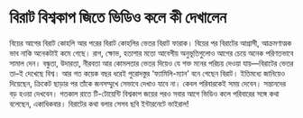 # বিরাট বিশ্বকাপ জিতে ভিডিও কলে কী দেখালেন

বিয়ের আগের বিরাট কোহলি আর পরের বিরাট কোহলির ভেতর বিরাট ফারাক। বিয়ের পর বিরাটের আগ্রাসী, আক্রমণাত্মক ভাব নাকি অনেকটাই কমে গেছে। রাগ, ক্ষোভ, হতাশার মতো আবেগীয় অনুভূতিগুলোও আগের চেয়ে অনেক পরিণতভাবে সামাল দেন। বন্ধুতা, উদারতা, নীরবতা আর কোমলতার ভেতর দিয়েও যে শক্ত মনের পরিচয় দেওয়া যায়—বিরাটের ভেতর তা–ই দেখেছে বিশ্ব। আর গত কয়েক বছর ধরেই পুরোদস্তুর ‘ফ্যামিলি-ম্যান’ বনে গেছেন বিরাট। ইতিমধ্যে জানিয়েও দিয়েছেন, ক্রিকেট ছাড়ার পর তাঁকে জনসম্মুখে সেভাবে দেখাও যাবে না। কেবল পরিবারকেই সময় দেবেন। সন্তানদের বড় হওয়া দেখবেন। গতকাল রাতে টি-টোয়েন্টি বিশ্বকাপ জয়ের পরও সবার আগে ভিডিও কলে পরিবারের সঙ্গে কথা বলেছেন, একাধিকবার। বিরাটের কথা বলার সেসব ছবি ইন্টারনেটে ভাইরাল!  
